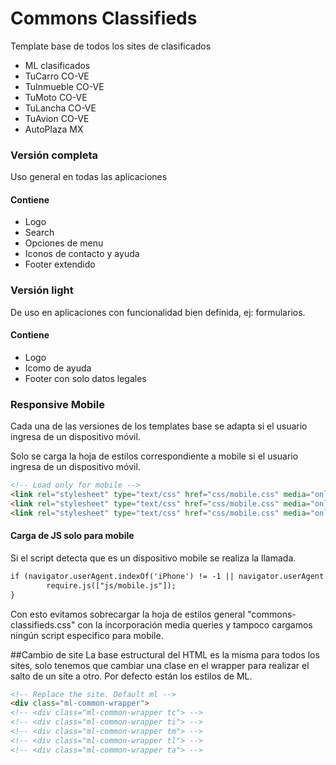 Commons Classifieds
===================

Template base de todos los sites de clasificados
* ML clasificados
* TuCarro CO-VE
* TuInmueble CO-VE
* TuMoto CO-VE
* TuLancha CO-VE
* TuAvion CO-VE
* AutoPlaza MX


### Versión completa
Uso general en todas las aplicaciones
#### Contiene
* Logo
* Search
* Opciones de menu
* Iconos de contacto y ayuda
* Footer extendido

### Versión light
De uso en aplicaciones con funcionalidad bien definida, ej: formularios.
#### Contiene
* Logo
* Icomo de ayuda
* Footer con solo datos legales

### Responsive Mobile
Cada una de las versiones de los templates base se adapta si el usuario ingresa de un dispositivo móvil.

Solo se carga la hoja de estilos correspondiente a mobile si el usuario ingresa de un dispositivo móvil.

````html
<!-- Load only for mobile -->
<link rel="stylesheet" type="text/css" href="css/mobile.css" media="only screen and (device-width: 320px) and (device-height: 480px) and (-webkit-device-pixel-ratio: 1)">
<link rel="stylesheet" type="text/css" href="css/mobile.css" media="only screen and (-webkit-min-device-pixel-ratio: 1.5)"/>
<link rel="stylesheet" type="text/css" href="css/mobile.css" media="only screen and (-webkit-min-device-pixel-ratio: 2)"/>
````

#### Carga de JS solo para mobile
Si el script detecta que es un dispositivo mobile se realiza la llamada.
````html
if (navigator.userAgent.indexOf('iPhone') != -1 || navigator.userAgent.indexOf('iPad') != -1 || navigator.userAgent.indexOf('Blackberry') != -1 || navigator.userAgent.indexOf('Android') != -1) {
		require.js(["js/mobile.js"]);
}
````

Con esto evitamos sobrecargar la hoja de estilos general "commons-classifieds.css" con la incorporación media queries y tampoco cargamos ningún script especifico para mobile.

##Cambio de site
La base estructural del HTML es la misma para todos los sites, solo tenemos que cambiar una clase en el wrapper para realizar el salto de un site a otro.
Por defecto están los estilos de ML.

````html
<!-- Replace the site. Default ml -->
<div class="ml-common-wrapper">
<!-- <div class="ml-common-wrapper tc"> -->
<!-- <div class="ml-common-wrapper ti"> -->
<!-- <div class="ml-common-wrapper tm"> -->
<!-- <div class="ml-common-wrapper tl"> -->
<!-- <div class="ml-common-wrapper ta"> -->
````
